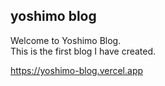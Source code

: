 ## yoshimo blog

Welcome to Yoshimo Blog.  
This is the first blog I have created.  

https://yoshimo-blog.vercel.app
